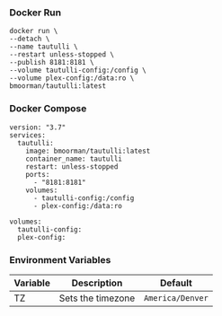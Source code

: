 ### Docker Run
```
docker run \
--detach \
--name tautulli \
--restart unless-stopped \
--publish 8181:8181 \
--volume tautulli-config:/config \
--volume plex-config:/data:ro \
bmoorman/tautulli:latest
```

### Docker Compose
```
version: "3.7"
services:
  tautulli:
    image: bmoorman/tautulli:latest
    container_name: tautulli
    restart: unless-stopped
    ports:
      - "8181:8181"
    volumes:
      - tautulli-config:/config
      - plex-config:/data:ro

volumes:
  tautulli-config:
  plex-config:
```

### Environment Variables
|Variable|Description|Default|
|--------|-----------|-------|
|TZ|Sets the timezone|`America/Denver`|
